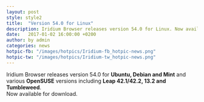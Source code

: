 ```yaml
---
layout: post
style: style2
title:  "Version 54.0 for Linux"
description: Iridium Browser releases version 54.0 for Linux. Now available for Download.
date:   2017-01-02 16:00:00 +0200
author:	by admin
categories: news
hotpic-fb: "/images/hotpics/Iridium-fb_hotpic-news.png"
hotpic-tw: "/images/hotpics/Iridium-tw_hotpic-news.png"
---
```


Iridium Browser releases version 54.0 for **Ubuntu, Debian and Mint** and various **OpenSUSE** versions including **Leap 42.1/42.2, 13.2 and Tumbleweed**.      
Now available for download.
